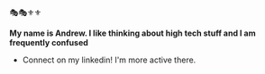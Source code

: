 🎭🎭⚜️⚜️

**My name is Andrew. I like thinking about high tech stuff and I am frequently confused**
  
- Connect on my linkedin! I'm more active there.
  
  
